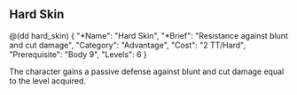 ## Hard Skin

@(dd hard_skin)
{ 
  "*Name": "Hard Skin",
  "*Brief": "Resistance against blunt and cut damage",
  "Category": "Advantage",
  "Cost": "2 TT/Hard",
  "Prerequisite": "Body 9",
  "Levels": 6
}

The character gains a passive defense against blunt
and cut damage equal to the level acquired.
